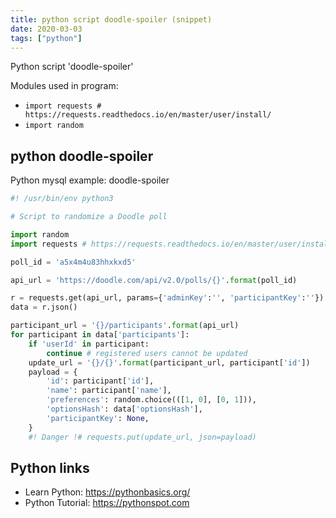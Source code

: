 ```yaml
---
title: python script doodle-spoiler (snippet)
date: 2020-03-03
tags: ["python"]
---
```

Python script 'doodle-spoiler'


Modules used in program: 
* `import requests # https://requests.readthedocs.io/en/master/user/install/`
* `import random`

## python doodle-spoiler

Python mysql example: doodle-spoiler

```python
#! /usr/bin/env python3

# Script to randomize a Doodle poll

import random
import requests # https://requests.readthedocs.io/en/master/user/install/

poll_id = 'a5x4m4u83hhxkxd5'

api_url = 'https://doodle.com/api/v2.0/polls/{}'.format(poll_id)

r = requests.get(api_url, params={'adminKey':'', 'participantKey':''})
data = r.json()

participant_url = '{}/participants'.format(api_url)
for participant in data['participants']:
    if 'userId' in participant:
        continue # registered users cannot be updated
    update_url = '{}/{}'.format(participant_url, participant['id'])
    payload = {
        'id': participant['id'],
        'name': participant['name'],
        'preferences': random.choice(([1, 0], [0, 1])),
        'optionsHash': data['optionsHash'],
        'participantKey': None,
    }
    #! Danger !# requests.put(update_url, json=payload)


```

## Python links

- Learn Python: https://pythonbasics.org/
- Python Tutorial: https://pythonspot.com
